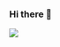 ### Hi there 👋



<img align="left" src="https://github-readme-stats.vercel.app/api?username=ChchNiu&show_icons=true&icon_color=0366d6&text_color=728096&bg_color=00000000&count_private=true&include_all_commits=true" />

<!--
**ChchNiu/ChchNiu** is a ✨ _special_ ✨ repository because its `README.md` (this file) appears on your GitHub profile.

Here are some ideas to get you started:

- 🔭 I’m currently working on ...
- 🌱 I’m currently learning ...
- 👯 I’m looking to collaborate on ...
- 🤔 I’m looking for help with ...
- 💬 Ask me about ...
- 📫 How to reach me: ...
- 😄 Pronouns: ...
- ⚡ Fun fact: ...
-->
